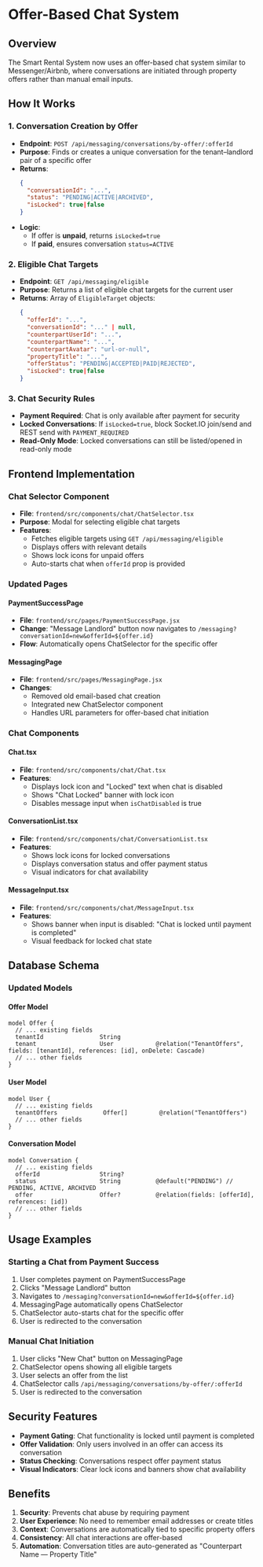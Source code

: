 # Offer-Based Chat System

## Overview

The Smart Rental System now uses an offer-based chat system similar to Messenger/Airbnb, where conversations are initiated through property offers rather than manual email inputs.

## How It Works

### 1. Conversation Creation by Offer

- **Endpoint**: `POST /api/messaging/conversations/by-offer/:offerId`
- **Purpose**: Finds or creates a unique conversation for the tenant–landlord pair of a specific offer
- **Returns**: 
  ```json
  {
    "conversationId": "...",
    "status": "PENDING|ACTIVE|ARCHIVED",
    "isLocked": true|false
  }
  ```
- **Logic**: 
  - If offer is **unpaid**, returns `isLocked=true`
  - If **paid**, ensures conversation `status=ACTIVE`

### 2. Eligible Chat Targets

- **Endpoint**: `GET /api/messaging/eligible`
- **Purpose**: Returns a list of eligible chat targets for the current user
- **Returns**: Array of `EligibleTarget` objects:
  ```json
  {
    "offerId": "...",
    "conversationId": "..." | null,
    "counterpartUserId": "...",
    "counterpartName": "...",
    "counterpartAvatar": "url-or-null",
    "propertyTitle": "...",
    "offerStatus": "PENDING|ACCEPTED|PAID|REJECTED",
    "isLocked": true|false
  }
  ```

### 3. Chat Security Rules

- **Payment Required**: Chat is only available after payment for security
- **Locked Conversations**: If `isLocked=true`, block Socket.IO join/send and REST send with `PAYMENT_REQUIRED`
- **Read-Only Mode**: Locked conversations can still be listed/opened in read-only mode

## Frontend Implementation

### Chat Selector Component

- **File**: `frontend/src/components/chat/ChatSelector.tsx`
- **Purpose**: Modal for selecting eligible chat targets
- **Features**:
  - Fetches eligible targets using `GET /api/messaging/eligible`
  - Displays offers with relevant details
  - Shows lock icons for unpaid offers
  - Auto-starts chat when `offerId` prop is provided

### Updated Pages

#### PaymentSuccessPage
- **File**: `frontend/src/pages/PaymentSuccessPage.jsx`
- **Change**: "Message Landlord" button now navigates to `/messaging?conversationId=new&offerId=${offer.id}`
- **Flow**: Automatically opens ChatSelector for the specific offer

#### MessagingPage
- **File**: `frontend/src/pages/MessagingPage.jsx`
- **Changes**:
  - Removed old email-based chat creation
  - Integrated new ChatSelector component
  - Handles URL parameters for offer-based chat initiation

### Chat Components

#### Chat.tsx
- **File**: `frontend/src/components/chat/Chat.tsx`
- **Features**:
  - Displays lock icon and "Locked" text when chat is disabled
  - Shows "Chat Locked" banner with lock icon
  - Disables message input when `isChatDisabled` is true

#### ConversationList.tsx
- **File**: `frontend/src/components/chat/ConversationList.tsx`
- **Features**:
  - Shows lock icons for locked conversations
  - Displays conversation status and offer payment status
  - Visual indicators for chat availability

#### MessageInput.tsx
- **File**: `frontend/src/components/chat/MessageInput.tsx`
- **Features**:
  - Shows banner when input is disabled: "Chat is locked until payment is completed"
  - Visual feedback for locked chat state

## Database Schema

### Updated Models

#### Offer Model
```prisma
model Offer {
  // ... existing fields
  tenantId                String
  tenant                  User            @relation("TenantOffers", fields: [tenantId], references: [id], onDelete: Cascade)
  // ... other fields
}
```

#### User Model
```prisma
model User {
  // ... existing fields
  tenantOffers             Offer[]         @relation("TenantOffers")
  // ... other fields
}
```

#### Conversation Model
```prisma
model Conversation {
  // ... existing fields
  offerId                 String?
  status                  String          @default("PENDING") // PENDING, ACTIVE, ARCHIVED
  offer                   Offer?          @relation(fields: [offerId], references: [id])
  // ... other fields
}
```

## Usage Examples

### Starting a Chat from Payment Success

1. User completes payment on PaymentSuccessPage
2. Clicks "Message Landlord" button
3. Navigates to `/messaging?conversationId=new&offerId=${offer.id}`
4. MessagingPage automatically opens ChatSelector
5. ChatSelector auto-starts chat for the specific offer
6. User is redirected to the conversation

### Manual Chat Initiation

1. User clicks "New Chat" button on MessagingPage
2. ChatSelector opens showing all eligible targets
3. User selects an offer from the list
4. ChatSelector calls `/api/messaging/conversations/by-offer/:offerId`
5. User is redirected to the conversation

## Security Features

- **Payment Gating**: Chat functionality is locked until payment is completed
- **Offer Validation**: Only users involved in an offer can access its conversation
- **Status Checking**: Conversations respect offer payment status
- **Visual Indicators**: Clear lock icons and banners show chat availability

## Benefits

1. **Security**: Prevents chat abuse by requiring payment
2. **User Experience**: No need to remember email addresses or create titles
3. **Context**: Conversations are automatically tied to specific property offers
4. **Consistency**: All chat interactions are offer-based
5. **Automation**: Conversation titles are auto-generated as "Counterpart Name — Property Title"
